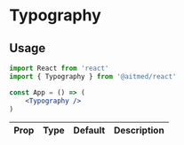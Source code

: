# Typography

## Usage

```jsx
import React from 'react'
import { Typography } from '@aitmed/react'

const App = () => (
    <Typography />
)
```


| Prop | Type | Default | Description |
| ---- | ---- | ------- | ----------- |
